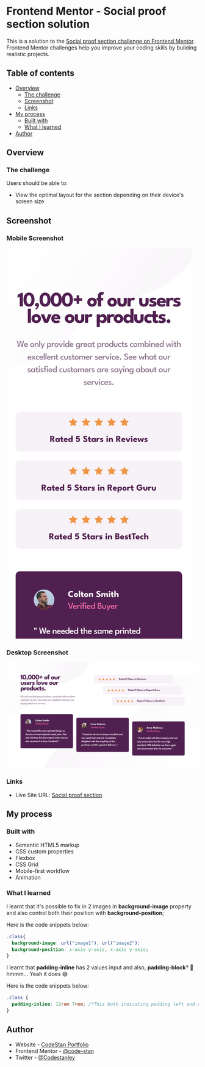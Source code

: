 # Frontend Mentor - Social proof section solution

This is a solution to the [Social proof section challenge on Frontend Mentor](https://www.frontendmentor.io/challenges/social-proof-section-6e0qTv_bA). Frontend Mentor challenges help you improve your coding skills by building realistic projects.

## Table of contents

- [Overview](#overview)
  - [The challenge](#the-challenge)
  - [Screenshot](#screenshot)
  - [Links](#links)
- [My process](#my-process)
  - [Built with](#built-with)
  - [What I learned](#what-i-learned)
- [Author](#author)

## Overview

### The challenge

Users should be able to:

- View the optimal layout for the section depending on their device's screen size

## Screenshot

### Mobile Screenshot

![Mobile Screenshot](./screenshots/mobile-screenshot.png)

### Desktop Screenshot

![Mobile Screenshot](./screenshots/desktop-screenshot.png)

### Links

- Live Site URL: [Social proof section](https://social-proof-sectionproject.nelify.app)

## My process

### Built with

- Semantic HTML5 markup
- CSS custom properties
- Flexbox
- CSS Grid
- Mobile-first workflow
- Animation

### What I learned

I learnt that it's possible to fix in 2 images in **background-image** property and also control both their position with **background-position**;

Here is the code snippets below:

```css
.class{
  background-image: url("image1"), url("image2");
  background-position: x-axis y-axis, x-axis y-axis;
}
```

I learnt that **padding-inline** has 2 values input and also, **padding-block**? 🤔 hmmm...
Yeah it does 😅

Here is the code snippets below:

```css
.class {
  padding-inline: 12rem 7rem; /*This both indicating padding left and right respectively*/
}
```

## Author

- Website - [CodeStan Portfolio](https://codestan.netlify.app/)
- Frontend Mentor - [@code-stan](https://www.frontendmentor.io/profile/code-stan)
- Twitter - [@Codestanley](https://www.twitter.com/codestanley)
